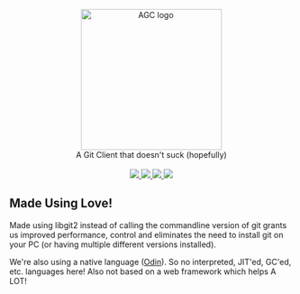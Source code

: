<p align="center">
    <img src="https://cdn.rawgit.com/ThisDrunkDane/agitclient/86e7f122/logo.png" alt="AGC logo" height=250px/>
    <br/>
    A Git Client that doesn't suck (hopefully) 
    <br/>
    <br/>
    <a href="https://github.com/ThisDrunkDane/otime/releases/latest">
        <img src="https://img.shields.io/github/release/thisdrunkdane/agitclient.svg">
    </a>
    <a href="https://github.com/ThisDrunkDane/otime/releases/latest">
        <img src="https://img.shields.io/badge/Platforms-Windows-green.svg">
    </a>
    <a href="https://github.com/ThisDrunkDane/otime/blob/master/LICENSE">
        <img src="https://img.shields.io/github/license/thisdrunkdane/agitclient.svg">
    </a>
    <img src="https://img.shields.io/badge/Language-Odin-lightgrey.svg">
</p>

## Made Using Love!
Made using libgit2 instead of calling the commandline version of git grants us improved performance, control and eliminates the 
need to install git on your PC (or having multiple different versions installed). 

We're also using a native language ([Odin](https://github.com/odin-lang/Odin)). 
So no interpreted, JIT'ed, GC'ed, etc. languages here! Also not based on a web framework which helps A LOT!
